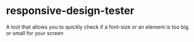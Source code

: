 # responsive-design-tester
A tool that allows you to quickly check if a font-size or an element is too big or small for your screen
